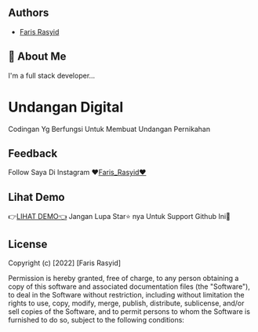 ## Authors

- [Faris Rasyid](http://farisrasyid.my.id)


## 🚀 About Me
I'm a full stack developer...


# Undangan Digital

Codingan Yg Berfungsi Untuk Membuat Undangan Pernikahan


## Feedback

Follow Saya Di Instagram ❤️[Faris_Rasyid❤️](https://www.instagram.com/_farisrasyid_/)


## Lihat Demo

👉[LIHAT DEMO👈](https://rasyid1003.github.io/undangan_web/) Jangan Lupa Star⭐ nya Untuk Support Github Ini🤩

## License

Copyright (c) [2022] [Faris Rasyid]

Permission is hereby granted, free of charge, to any person obtaining a copy
of this software and associated documentation files (the "Software"), to deal
in the Software without restriction, including without limitation the rights
to use, copy, modify, merge, publish, distribute, sublicense, and/or sell
copies of the Software, and to permit persons to whom the Software is
furnished to do so, subject to the following conditions:


